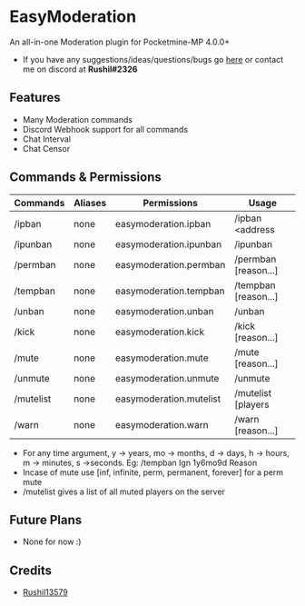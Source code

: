 # EasyModeration
An all-in-one Moderation plugin for Pocketmine-MP 4.0.0+

- If you have any suggestions/ideas/questions/bugs go [here](https://github.com/Rushil13579/EasyModeration/issues) or contact me on discord at **Rushil#2326**

## Features
 
- Many Moderation commands
- Discord Webhook support for all commands
- Chat Interval
- Chat Censor

## Commands & Permissions
Commands | Aliases | Permissions | Usage
---------|---------|-------------|------
/ipban | none | easymoderation.ipban | /ipban <address|name> [reason...]
/ipunban | none | easymoderation.ipunban | /ipunban <address>
/permban | none | easymoderation.permban | /permban <name> [reason...]
/tempban | none | easymoderation.tempban | /tempban <name> <time> [reason...]
/unban | none | easymoderation.unban | /unban <name>
/kick | none | easymoderation.kick | /kick <name> [reason...]
/mute | none | easymoderation.mute | /mute <name> <time> [reason...]
/unmute | none | easymoderation.unmute | /unmute <name>
/mutelist | none | easymoderation.mutelist | /mutelist [players|ips]
/warn | none | easymoderation.warn | /warn <name> [reason...]
 
- For any time argument, y -> years, mo -> months, d -> days, h -> hours, m -> minutes, s ->seconds. Eg: /tempban Ign 1y6mo9d Reason
- Incase of mute use [inf, infinite, perm, permanent, forever] for a perm mute
- /mutelist gives a list of all muted players on the server

## Future Plans
- None for now :)

## Credits
- [Rushil13579](https://github.com/Rushil13579)
